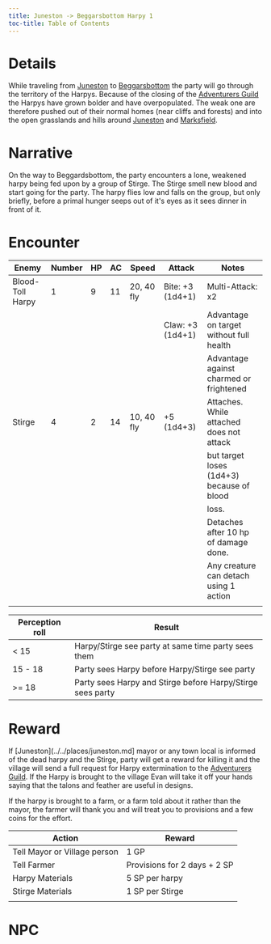 ```yaml
---
title: Juneston -> Beggarsbottom Harpy 1
toc-title: Table of Contents
---
```


# Details

While traveling from [Juneston](../../places/juneston.md) to [Beggarsbottom](../../places/beggarsbottom/story.md) the party will go through the territory of the Harpys. Because of the closing of the [Adventurers Guild](../../places/adventurers-guild.md) the Harpys have grown bolder and have overpopulated. The weak one are therefore pushed out of their normal homes (near cliffs and forests) and into the open grasslands and hills around [Juneston](../../places/juneston.md) and [Marksfield](../../places/marksfield/story.md).

# Narrative

On the way to Beggardsbottom, the party encounters a lone, weakened harpy being fed upon by a group of Stirge. The Stirge smell new blood and start going for the party. The harpy flies low and falls on the group, but only briefly, before a primal hunger seeps out of it's eyes as it sees dinner in front of it.

# Encounter

| Enemy            | Number | HP | AC | Speed      | Attack           | Notes                                     |
|------------------|--------|----|----|------------|------------------|-------------------------------------------|
| Blood-Toll Harpy | 1      | 9  | 11 | 20, 40 fly | Bite: +3 (1d4+1) | Multi-Attack: x2                          |
|                  |        |    |    |            | Claw: +3 (1d4+1) | Advantage on target without full health   |
|                  |        |    |    |            |                  | Advantage against charmed or frightened   |
| Stirge           | 4      | 2  | 14 | 10, 40 fly | +5 (1d4+3)       | Attaches. While attached does not attack  |
|                  |        |    |    |            |                  | but target loses (1d4+3) because of blood |
|                  |        |    |    |            |                  | loss.                                     |
|                  |        |    |    |            |                  | Detaches after 10 hp of damage done.      |
|                  |        |    |    |            |                  | Any creature can detach using 1 action    |
|                  |        |    |    |            |                  |                                           |

| Perception roll | Result                                                     |
|-----------------|------------------------------------------------------------|
| < 15            | Harpy/Stirge see party at same time party sees them        |
| 15 - 18         | Party sees Harpy before Harpy/Stirge see party             |
| >= 18           | Party sees Harpy and Stirge before Harpy/Stirge sees party |


# Reward

If [Juneston](../../places/juneston.md] mayor or any town local is informed of the dead harpy and the Stirge, party will get a reward for killing it and the village will send a full request for Harpy extermination to the [Adventurers Guild](../../places/adventurers-guild.md). If the Harpy is brought to the village Evan will take it off your hands saying that the talons and feather are useful in designs. 

If the harpy is brought to a farm, or a farm told about it rather than the mayor, the farmer will thank you and will treat you to provisions and a few coins for the effort.

| Action                       | Reward                       |
|------------------------------|------------------------------|
| Tell Mayor or Village person | 1 GP                         |
| Tell Farmer                  | Provisions for 2 days + 2 SP |
| Harpy Materials              | 5 SP per harpy               |
| Stirge Materials             | 1 SP per Stirge              |
|                              |                              |

# NPC

